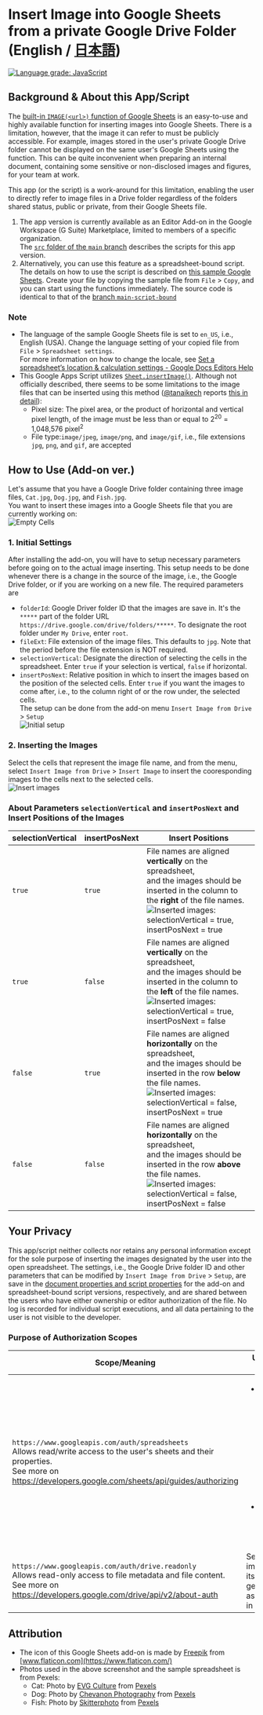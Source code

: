# Insert Image into Google Sheets from a private Google Drive Folder (English / [日本語](https://github.com/ttsukagoshi/spreadsheet-bulk-import-images/blob/main/README.ja.md))
[![Language grade: JavaScript](https://img.shields.io/lgtm/grade/javascript/g/ttsukagoshi/spreadsheet-bulk-import-images.svg?logo=lgtm&logoWidth=18)](https://lgtm.com/projects/g/ttsukagoshi/spreadsheet-bulk-import-images/context:javascript)
## Background & About this App/Script
The [built-in `IMAGE(<url>)` function of Google Sheets](https://support.google.com/docs/answer/3093333) is an easy-to-use and highly available function for inserting images into Google Sheets. There is a limitation, however, that the image it can refer to must be publicly accessible. For example, images stored in the user's private Google Drive folder cannot be displayed on the same user's Google Sheets using the function. This can be quite inconvenient when preparing an internal document, containing some sensitive or non-disclosed images and figures, for your team at work.

This app (or the script) is a work-around for this limitation, enabling the user to directly refer to image files in a Drive folder regardless of the folders shared status, public or private, from their Google Sheets file.  
1. The app version is currently available as an Editor Add-on in the Google Workspace (G Suite) Marketplace, limited to members of a specific organization.  
The [`src` folder of the `main` branch](https://github.com/ttsukagoshi/spreadsheet-bulk-import-images/tree/main/src) describes the scripts for this app version.
2. Alternatively, you can use this feature as a spreadsheet-bound script.  
The details on how to use the script is described on [this sample Google Sheets](https://docs.google.com/spreadsheets/d/1Ck2GgMwbTUZeag5HWeG05ZS_j7IN935nqXfcunPZgC4/edit#gid=0). Create your file by copying the sample file from `File` > `Copy`, and you can start using the functions immediately. The source code is identical to that of the [branch `main-script-bound`](https://github.com/ttsukagoshi/spreadsheet-bulk-import-images/tree/main-script-bound)

### Note
- The language of the sample Google Sheets file is set to `en_US`, i.e., English (USA). Change the language setting of your copied file from `File` > `Spreadsheet settings`.  
For more information on how to change the locale, see [Set a spreadsheet’s location & calculation settings - Google Docs Editors Help](https://support.google.com/docs/answer/58515)
- This Google Apps Script utilizes [`Sheet.insertImage()`](https://developers.google.com/apps-script/reference/spreadsheet/sheet#insertimageblobsource,-column,-row). Although not officially described, there seems to be some limitations to the image files that can be inserted using this method ([@tanaikech](https://github.com/tanaikech) reports [this in detail](https://gist.github.com/tanaikech/9414d22de2ff30216269ca7be4bce462)):
  - Pixel size: The pixel area, or the product of horizontal and vertical pixel length, of the image must be less than or equal to 2<sup>20</sup> = 1,048,576 pixel<sup>2</sup>
  - File type:`image/jpeg`, `image/png`, and `image/gif`, i.e., file extensions `jpg`, `png`, and `gif`, are accepted

## How to Use (Add-on ver.)
Let's assume that you have a Google Drive folder containing three image files, `Cat.jpg`, `Dog.jpg`, and `Fish.jpg`.  
You want to insert these images into a Google Sheets file that you are currently working on:  
![Empty Cells](/src/images/readme/01_empty-cells.png)

### 1. Initial Settings
After installing the add-on, you will have to setup necessary parameters before going on to the actual image inserting. This setup needs to be done whenever there is a change in the source of the image, i.e., the Google Drive folder, or if you are working on a new file. The required parameters are  
  - `folderId`: Google Driver folder ID that the images are save in. It's the `*****` part of the folder URL `https://drive.google.com/drive/folders/*****`. To designate the root folder under `My Drive`, enter `root`.
  - `fileExt`: File extension of the image files. This defaults to `jpg`. Note that the period before the file extension is NOT required.
  - `selectionVertical`: Designate the direction of selecting the cells in the spreadsheet. Enter `true` if your selection is vertical, `false` if horizontal.
  - `insertPosNext`: Relative position in which to insert the images based on the position of the selected cells. Enter `true` if you want the images to come after, i.e., to the column right of or the row under, the selected cells.  
The setup can be done from the add-on menu `Insert Image from Drive` > `Setup`  
![Initial setup](/src/images/readme/02_setup.png)

### 2. Inserting the Images
Select the cells that represent the image file name, and from the menu, select `Insert Image from Drive` > `Insert Image` to insert the cooresponding images to the cells next to the selected cells.  
![Insert images](/src/images/readme/03_insert-image.png)

### About Parameters `selectionVertical` and `insertPosNext` and Insert Positions of the Images
| selectionVertical | insertPosNext | Insert Positions |
| --- | --- | --- |
| `true` | `true` | File names are aligned **vertically** on the spreadsheet,<br>and the images should be inserted in the column to the **right** of the file names.<br>![Inserted images: selectionVertical = true, insertPosNext = true](/src/images/readme/04_images-inserted-tt.png) |
| `true` | `false` | File names are aligned **vertically** on the spreadsheet,<br>and the images should be inserted in the column to the **left** of the file names.<br>![Inserted images: selectionVertical = true, insertPosNext = false](/src/images/readme/05_images-inserted-tf.png) |
| `false` | `true` | File names are aligned **horizontally** on the spreadsheet,<br>and the images should be inserted in the row **below** the file names.<br>![Inserted images: selectionVertical = false, insertPosNext = true](/src/images/readme/06_images-inserted-ft.png) |
| `false` | `false` | File names are aligned **horizontally** on the spreadsheet,<br>and the images should be inserted in the row **above** the file names.<br>![Inserted images: selectionVertical = false, insertPosNext = false](/src/images/readme/07_images-inserted-ff.png) |

## Your Privacy
This app/script neither collects nor retains any personal information except for the sole purpose of inserting the images designated by the user into the open spreadsheet. The settings, i.e., the Google Drive folder ID and other parameters that can be modified by `Insert Image from Drive` > `Setup`, are save in the [document properties and script properties](https://developers.google.com/apps-script/guides/properties#comparison_of_property_stores) for the add-on and spreadsheet-bound script versions, respectively, and are shared between the users who have either ownership or editor authorization of the file. No log is recorded for individual script executions, and all data pertaining to the user is not visible to the developer.

### Purpose of Authorization Scopes
| Scope/Meaning | Usage in this app/script |
| --- | --- |
| `https://www.googleapis.com/auth/spreadsheets`<br>Allows read/write access to the user's sheets and their properties.<br>See more on https://developers.google.com/sheets/api/guides/authorizing | <ul><li>Read the contents of the selected cells as strings and use them as file names to search for relevant image files in Google Drive.</li><li>Insert images into the spreadsheet.</li></ul> |
| `https://www.googleapis.com/auth/drive.readonly`<br>Allows read-only access to file metadata and file content.<br>See more on https://developers.google.com/drive/api/v2/about-auth | Search for image files by its file name and get the content as [blob](https://developers.google.com/apps-script/reference/base/blob) to insert in spreadsheet|

## Attribution
- The icon of this Google Sheets add-on is made by [Freepik](https://www.flaticon.com/authors/freepik) from [www.flaticon.com](https://www.flaticon.com/)
- Photos used in the above screenshot and the sample spreadsheet is from Pexels:
  - Cat: Photo by [EVG Culture](https://www.pexels.com/@evgphotos?utm_content=attributionCopyText&utm_medium=referral&utm_source=pexels) from [Pexels](https://www.pexels.com/photo/selective-focus-photography-of-orange-tabby-cat-1170986/?utm_content=attributionCopyText&utm_medium=referral&utm_source=pexels)
  - Dog: Photo by [Chevanon Photography](https://www.pexels.com/@chevanon?utm_content=attributionCopyText&utm_medium=referral&utm_source=pexels) from [Pexels](https://www.pexels.com/photo/two-yellow-labrador-retriever-puppies-1108099/?utm_content=attributionCopyText&utm_medium=referral&utm_source=pexels)
  - Fish: Photo by [Skitterphoto](https://www.pexels.com/@skitterphoto?utm_content=attributionCopyText&utm_medium=referral&utm_source=pexels) from [Pexels](https://www.pexels.com/photo/orange-and-white-fish-886210/?utm_content=attributionCopyText&utm_medium=referral&utm_source=pexels)